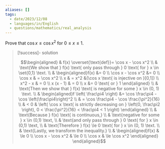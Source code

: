 ```yaml
---
aliases: []
tags:
  - date/2023/12/08
  - languages/in/English
  - questions/mathematics/real_analysis
---
```


Prove that $\cos x \le \cos x^2$ for $0 \le x \le 1$.

> [!success]- solution
>
> $$\begin{aligned}
& f(x) \overset{\text{def}}= \cos x - \cos x^2 \\
& \text{We show that } f(x) \text{ only pass through } 0 \text{ for } x \in \set{0,1} \text. \\
& \begin{aligned}f(x) &= 0 \\
\cos x - \cos x^2 &= 0 \\
\cos x & = \cos x^2 \\
x & = x^2 &(\cos x \text{ is injective on }[0,1]) \\
x^2 - x & = 0 \\
x (x - 1) & = 0 \\
x &= 0 \text{ or } 1 \end{aligned} \\
& \text{Then we show that } f(x) \text{ is negative for some } x \in (0, 1) \text. \\
& \begin{aligned}f \left( \frac\pi4 \right) &= \cos \frac\pi4 - \cos \left(\frac\pi4\right)^2 \\
& = \cos \frac\pi4 - \cos \frac{\pi^2}{16} \\
& < 0 & \left( \cos x \text{ is strictly decreasing on } \left(0, \frac\pi2 \right), 0 < \frac{\pi^2}{16} < \frac\pi4 < 1 \right)
\end{aligned} \\
& \text{Because } f(x) \text{ is continuous,} \\
& \text{negative for some } x \in (0,1) \text, \\
& \text{and only pass through } 0 \text{ for } x \in (0,1) \text, \\
& \text{Therefore } f(x) \le 0 \text{ for } x \in (0, 1) \text. \\
& \text{Lastly, we transform the inequality.} \\
& \begin{aligned}f(x) & \le 0 \\
\cos x - \cos x^2 & \le 0 \\
\cos x & \le \cos x^2 \end{aligned}
\end{aligned}$$
